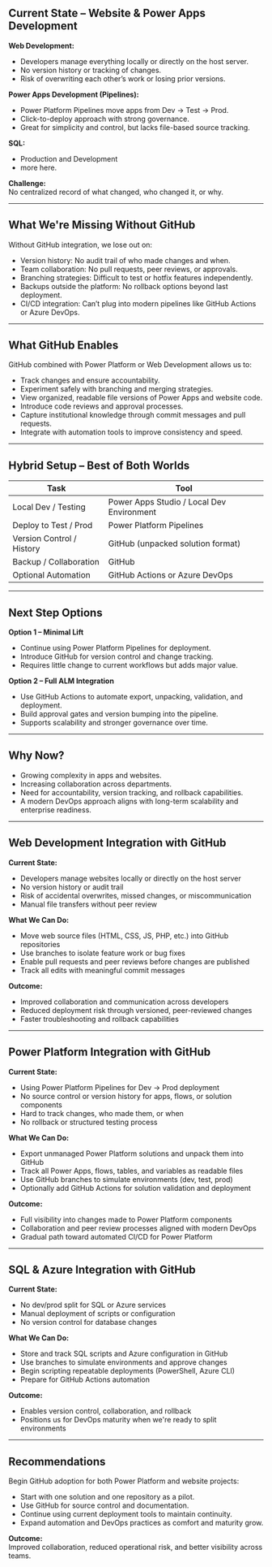 
##  Current State – Website & Power Apps Development

**Web Development:**
- Developers manage everything locally or directly on the host server.
- No version history or tracking of changes.
- Risk of overwriting each other’s work or losing prior versions.

**Power Apps Development (Pipelines):**
- Power Platform Pipelines move apps from Dev → Test → Prod.
- Click-to-deploy approach with strong governance.
- Great for simplicity and control, but lacks file-based source tracking.

**SQL:**
- Production and Development
- more here.

**Challenge:**  
No centralized record of what changed, who changed it, or why.

---
 
## What We're Missing Without GitHub
Without GitHub integration, we lose out on:

- Version history: No audit trail of who made changes and when.
- Team collaboration: No pull requests, peer reviews, or approvals.
- Branching strategies: Difficult to test or hotfix features independently.
- Backups outside the platform: No rollback options beyond last deployment.
- CI/CD integration: Can’t plug into modern pipelines like GitHub Actions or Azure DevOps.

---

## What GitHub Enables

GitHub combined with Power Platform or Web Development allows us to:

- Track changes and ensure accountability.
- Experiment safely with branching and merging strategies.
- View organized, readable file versions of Power Apps and website code.
- Introduce code reviews and approval processes.
- Capture institutional knowledge through commit messages and pull requests.
- Integrate with automation tools to improve consistency and speed.

---

## Hybrid Setup – Best of Both Worlds

| Task                      | Tool                                      |
|---------------------------|-------------------------------------------|
| Local Dev / Testing       | Power Apps Studio / Local Dev Environment |
| Deploy to Test / Prod     | Power Platform Pipelines                  |
| Version Control / History | GitHub (unpacked solution format)         |
| Backup / Collaboration    | GitHub                                    |
| Optional Automation       | GitHub Actions or Azure DevOps            |

---

## Next Step Options

**Option 1 – Minimal Lift**
- Continue using Power Platform Pipelines for deployment.
- Introduce GitHub for version control and change tracking.
- Requires little change to current workflows but adds major value.

**Option 2 – Full ALM Integration**
- Use GitHub Actions to automate export, unpacking, validation, and deployment.
- Build approval gates and version bumping into the pipeline.
- Supports scalability and stronger governance over time.

---

## Why Now?

- Growing complexity in apps and websites.
- Increasing collaboration across departments.
- Need for accountability, version tracking, and rollback capabilities.
- A modern DevOps approach aligns with long-term scalability and enterprise readiness.

---
## Web Development Integration with GitHub

**Current State:**
- Developers manage websites locally or directly on the host server
- No version history or audit trail
- Risk of accidental overwrites, missed changes, or miscommunication
- Manual file transfers without peer review

**What We Can Do:**
- Move web source files (HTML, CSS, JS, PHP, etc.) into GitHub repositories
- Use branches to isolate feature work or bug fixes
- Enable pull requests and peer reviews before changes are published
- Track all edits with meaningful commit messages

**Outcome:**
- Improved collaboration and communication across developers
- Reduced deployment risk through versioned, peer-reviewed changes
- Faster troubleshooting and rollback capabilities

---
## Power Platform Integration with GitHub

**Current State:**
- Using Power Platform Pipelines for Dev → Prod deployment
- No source control or version history for apps, flows, or solution components
- Hard to track changes, who made them, or when
- No rollback or structured testing process

**What We Can Do:**
- Export unmanaged Power Platform solutions and unpack them into GitHub
- Track all Power Apps, flows, tables, and variables as readable files
- Use GitHub branches to simulate environments (dev, test, prod)
- Optionally add GitHub Actions for solution validation and deployment

**Outcome:**
- Full visibility into changes made to Power Platform components
- Collaboration and peer review processes aligned with modern DevOps
- Gradual path toward automated CI/CD for Power Platform

---
## SQL & Azure Integration with GitHub

**Current State:**
- No dev/prod split for SQL or Azure services
- Manual deployment of scripts or configuration
- No version control for database changes

**What We Can Do:**
- Store and track SQL scripts and Azure configuration in GitHub
- Use branches to simulate environments and approve changes
- Begin scripting repeatable deployments (PowerShell, Azure CLI)
- Prepare for GitHub Actions automation

**Outcome:**
- Enables version control, collaboration, and rollback
- Positions us for DevOps maturity when we're ready to split environments

---


## Recommendations

Begin GitHub adoption for both Power Platform and website projects:

- Start with one solution and one repository as a pilot.
- Use GitHub for source control and documentation.
- Continue using current deployment tools to maintain continuity.
- Expand automation and DevOps practices as comfort and maturity grow.

**Outcome:**  
Improved collaboration, reduced operational risk, and better visibility across teams.
